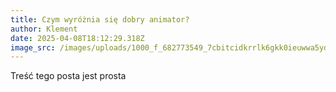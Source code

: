 ```yaml
---
title: Czym wyróżnia się dobry animator?
author: Klement
date: 2025-04-08T18:12:29.318Z
image_src: /images/uploads/1000_f_682773549_7cbitcidkrrlk6gkk0ieuwwa5ydk4fdv.jpg
---
```

T﻿reść tego posta jest prosta